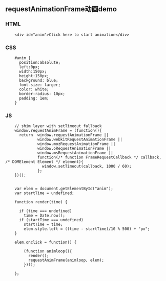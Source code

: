 ## requestAnimationFrame动画demo

### HTML

        <div id="anim">Click here to start animation</div> 

### CSS

        #anim {
          position:absolute;
          left:0px;
          width:150px;
          height:150px;
          background: blue;
          font-size: larger;
          color: white;
          border-radius: 10px;
          padding: 1em;
        }

### JS

        // shim layer with setTimeout fallback
        window.requestAnimFrame = (function(){
          return  window.requestAnimationFrame || 
                  window.webkitRequestAnimationFrame || 
                  window.mozRequestAnimationFrame || 
                  window.oRequestAnimationFrame || 
                  window.msRequestAnimationFrame || 
                  function(/* function FrameRequestCallback */ callback, /* DOMElement Element */ element){
                    window.setTimeout(callback, 1000 / 60);
                  };
        })();
        
        
        var elem = document.getElementById("anim");
        var startTime = undefined;
         
        function render(time) {
         
          if (time === undefined)
            time = Date.now();
          if (startTime === undefined)
            startTime = time;
          	elem.style.left = ((time - startTime)/10 % 500) + "px";
        }
         
        elem.onclick = function() {
        
            (function animloop(){
              render();
              requestAnimFrame(animloop, elem);
            })();
              
        };
